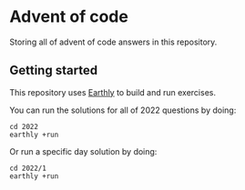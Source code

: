 # Advent of code

Storing all of advent of code answers in this repository.

## Getting started

This repository uses [Earthly](https://earthly.dev) to build and run exercises.

You can run the solutions for all of 2022 questions by doing:

```
cd 2022
earthly +run
```

Or run a specific day solution by doing:

```
cd 2022/1
earthly +run
```

